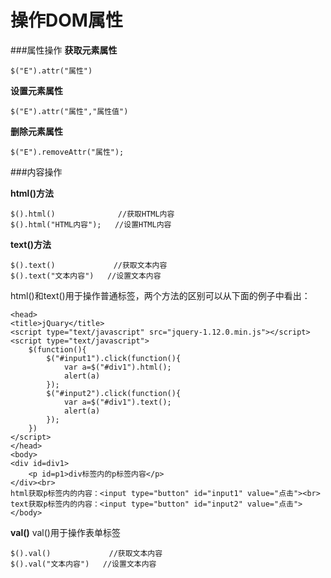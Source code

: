 操作DOM属性
===================

###属性操作
**获取元素属性**

    $("E").attr("属性")

**设置元素属性**


    $("E").attr("属性","属性值")

**删除元素属性**

    $("E").removeAttr("属性");

###内容操作

**html()方法**

    $().html()              //获取HTML内容
    $().html("HTML内容");   //设置HTML内容

**text()方法**

    $().text()             //获取文本内容
    $().text("文本内容")   //设置文本内容
html()和text()用于操作普通标签，两个方法的区别可以从下面的例子中看出：


    <head>
    <title>jQuary</title>
    <script type="text/javascript" src="jquery-1.12.0.min.js"></script>
    <script type="text/javascript">
    	$(function(){
    		$("#input1").click(function(){
    			var a=$("#div1").html();
    			alert(a)
    		});   		
    	    $("#input2").click(function(){
    		    var a=$("#div1").text();
    		    alert(a)
    		});    		
    	})
    </script>
    </head>
    <body>
	<div id=div1>
		<p id=p1>div标签内的p标签内容</p>
	</div><br>
	html获取p标签内的内容：<input type="button" id="input1" value="点击"><br>
	text获取p标签内的内容：<input type="button" id="input2" value="点击">
    </body>

**val()**
val()用于操作表单标签

    $().val()             //获取文本内容
    $().val("文本内容")   //设置文本内容
